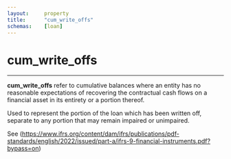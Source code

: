 ```yaml
---
layout:     property
title:      "cum_write_offs"
schemas:    [loan]
---
```


# cum_write_offs

---

**cum_write_offs** refer to cumulative balances where an entity has no reasonable expectations of recovering the contractual cash flows on a financial asset in its entirety or a portion thereof.
 
Used to represent the portion of the loan which has been written off, separate to any portion that may remain impaired or unimpaired.

See (https://www.ifrs.org/content/dam/ifrs/publications/pdf-standards/english/2022/issued/part-a/ifrs-9-financial-instruments.pdf?bypass=on)

